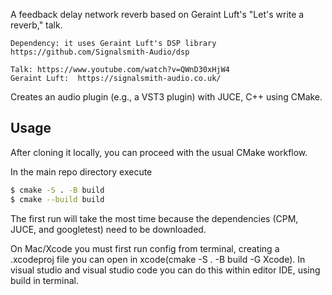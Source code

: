 
A feedback delay network reverb based on Geraint Luft's "Let's write a reverb," talk.
	 
	Dependency: it uses Geraint Luft's DSP library https://github.com/Signalsmith-Audio/dsp

	Talk: https://www.youtube.com/watch?v=QWnD30xHjW4
	Geraint Luft:  https://signalsmith-audio.co.uk/

Creates an audio plugin (e.g., a VST3 plugin) with JUCE, C++ using CMake. 





## Usage

After cloning it locally, you can proceed with the usual CMake workflow.

In the main repo directory execute

```bash
$ cmake -S . -B build
$ cmake --build build
```

The first run will take the most time because the dependencies (CPM, JUCE, and googletest) need to be downloaded.

On Mac/Xcode you must first run config from terminal, creating a .xcodeproj file you can open in xcode(cmake -S . -B build -G Xcode).
In visual studio and visual studio code you can do this within editor IDE, using build in terminal.



